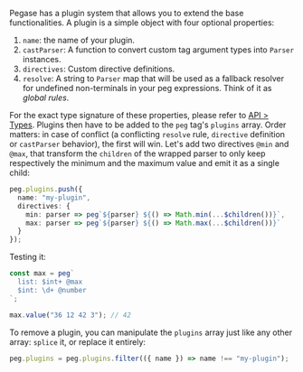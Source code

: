 Pegase has a plugin system that allows you to extend the base functionalities. A plugin is a simple object with four optional properties:

1. `name`: the name of your plugin.
2. `castParser`: A function to convert custom tag argument types into `Parser` instances.
3. `directives`: Custom directive definitions.
4. `resolve`: A string to `Parser` map that will be used as a fallback resolver for undefined non-terminals in your peg expressions. Think of it as *global rules*.

For the exact type signature of these properties, please refer to [API > Types](/pegase/api/Types/). Plugins then have to be added to the `peg` tag's `plugins` array. Order matters: in case of conflict (a conflicting `resolve` rule, `directive` definition or `castParser` behavior), the first will win. Let's add two directives `@min` and `@max`, that transform the `children` of the wrapped parser to only keep respectively the minimum and the maximum value and emit it as a single child:

```ts
peg.plugins.push({
  name: "my-plugin",
  directives: {
    min: parser => peg`${parser} ${() => Math.min(...$children())}`,
    max: parser => peg`${parser} ${() => Math.max(...$children())}`
  }
});
```

Testing it:

```ts
const max = peg`
  list: $int+ @max
  $int: \d+ @number
`;

max.value("36 12 42 3"); // 42
```

To remove a plugin, you can manipulate the `plugins` array just like any other array: `splice` it, or replace it entirely:

```ts
peg.plugins = peg.plugins.filter(({ name }) => name !== "my-plugin");
```
